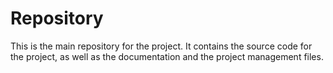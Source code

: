 # Repository
This is the main repository for the project. It contains the source code for the project, as well as the documentation and the project management files.